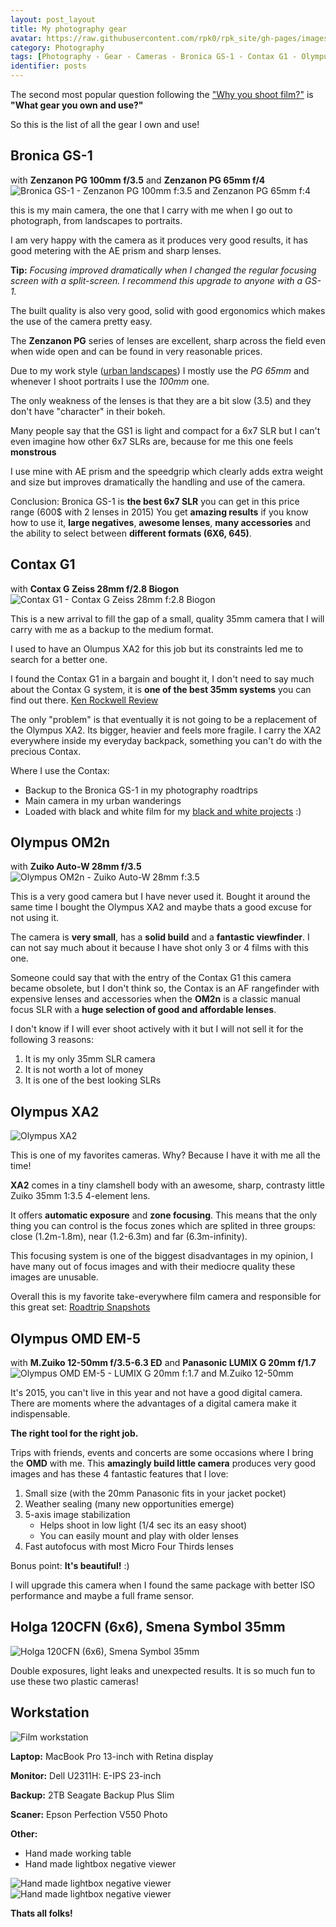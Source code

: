 ```yaml
---
layout: post_layout
title: My photography gear
avatar: https://raw.githubusercontent.com/rpk0/rpk_site/gh-pages/images/posts/my_gear/my_gear_logo.jpg
category: Photography
tags: [Photography - Gear - Cameras - Bronica GS-1 - Contax G1 - Olympus XA2 - Olympus OM2n - Olympus OMD EM-5]
identifier: posts
---
```


The second most popular question following the ["Why you shoot film?"](http://rpk.io/posts/why-I-shoot-film/) is **"What gear you own and use?"**

So this is the list of all the gear I own and use!

## **Bronica GS-1**
with **Zenzanon PG 100mm f/3.5** and **Zenzanon PG 65mm f/4**  
![Bronica GS-1 - Zenzanon PG 100mm f:3.5 and Zenzanon PG 65mm f:4](https://raw.githubusercontent.com/rpk0/rpk_site/gh-pages/images/posts/my_gear/Bronica%20GS-1%20-%20Zenzanon%20PG%20100mm%20f:3.5%20and%20Zenzanon%20PG%2065mm%20f:4.jpg)

this is my main camera, the one that I carry with me when I go out to photograph, from landscapes to portraits. 

I am very happy with the camera as it produces very good results,
it has good metering with the AE prism and sharp lenses.

**Tip:**
*Focusing improved dramatically when I changed the regular focusing screen with a split-screen. I recommend this upgrade to anyone with a GS-1.*

The built quality is also very good, solid with good ergonomics which makes the use of the camera pretty easy.

The **Zenzanon PG** series of lenses are excellent, sharp across the field even when wide open and can be found in very reasonable prices.

Due to my work style ([urban landscapes](http://rpk.io/photo_essays/on_the_road/)) I mostly use the *PG 65mm* and whenever I shoot portraits I use the *100mm* one.

The only weakness of the lenses is that they are a bit slow (3.5) and they don't have "character" in their bokeh.

Many people say that the GS1 is light and compact for a 6x7 SLR but I can't even imagine how other 6x7 SLRs are, because for me this one feels **monstrous** 

I use mine with AE prism and the speedgrip which clearly adds extra weight and size but improves dramatically the handling and use of the camera.

Conclusion: 
Bronica GS-1 is **the best 6x7 SLR** you can get in this price range (600$ with 2 lenses in 2015)
You get **amazing results** if you know how to use it, **large negatives**, **awesome lenses**, **many accessories** and the ability to select between **different formats (6X6, 645)**.

## **Contax G1** 
with **Contax G Zeiss 28mm f/2.8 Biogon**
![Contax G1 - Contax G Zeiss 28mm f:2.8 Biogon](https://raw.githubusercontent.com/rpk0/rpk_site/gh-pages/images/posts/my_gear/Contax%20G1%20-%20Contax%20G%20Zeiss%2028mm%20f:2.8%20Biogon.jpg)

This is a new arrival to fill the gap of a small, quality 35mm camera that I will carry with me as a backup to the medium format. 

I used to have an Olumpus XA2 for this job but its constraints led me to search for a better one. 

I found the Contax G1 in a bargain and bought it, I don't need to say much about the Contax G system, it is **one of the best 35mm systems** you can find out there. [Ken Rockwell Review](http://www.kenrockwell.com/contax/g-system.htm)

The only "problem" is that eventually it is not going to be a replacement of the Olympus XA2. Its bigger, heavier and feels more fragile. I carry the XA2 everywhere inside my everyday backpack, something you can't do with the precious Contax. 

Where I use the Contax: 

- Backup to the Bronica GS-1 in my photography roadtrips
- Main camera in my urban wanderings
- Loaded with black and white film for my [black and white projects](http://rpk.io/photo_essays/roadtrip_snapshots/) :) 

## **Olympus OM2n** 
with **Zuiko Auto-W 28mm f/3.5**
![Olympus OM2n - Zuiko Auto-W 28mm f:3.5](https://raw.githubusercontent.com/rpk0/rpk_site/gh-pages/images/posts/my_gear/Olympus%20OM2n%20-%20Zuiko%20Auto-W%2028mm%20f:3.5.jpg)

This is a very good camera but I have never used it. Bought it around the same time I bought the Olympus XA2 and maybe thats a good excuse for not using it. 

The camera is **very small**, has a **solid build** and a **fantastic viewfinder**. I can not say much about it because I have shot only 3 or 4 films with this one. 

Someone could say that with the entry of the Contax G1 this camera became obsolete, but I don't think so, the Contax is an AF rangefinder with expensive lenses and accessories when the **OM2n** is a classic manual focus SLR with a **huge selection of good and affordable lenses**. 

I don't know if I will ever shoot actively with it but I will not sell it for the following 3 reasons:

1. It is my only 35mm SLR camera
2. It is not worth a lot of money
3. It is one of the best looking SLRs 

## **Olympus XA2**
![Olympus XA2](https://raw.githubusercontent.com/rpk0/rpk_site/gh-pages/images/posts/my_gear/Olympus%20XA2.jpg)

This is one of my favorites cameras. Why? Because I have it with me all the time! 

**XA2** comes in a tiny clamshell body with an awesome, sharp, contrasty little Zuiko 35mm 1:3.5 4-element lens.

It offers **automatic exposure** and **zone focusing**. This means that the only thing you can control is the focus zones which are splited in three groups: close (1.2m-1.8m), near (1.2-6.3m) and far (6.3m-infinity).

This focusing system is one of the biggest disadvantages in my opinion, I have many out of focus images and with their mediocre quality these images are unusable. 

Overall this is my favorite take-everywhere film camera and responsible for this great set: [Roadtrip Snapshots](http://rpk.io/photo_essays/roadtrip_snapshots/)

## **Olympus OMD EM-5**
with **M.Zuiko 12-50mm f/3.5-6.3 ED** and **Panasonic LUMIX G 20mm f/1.7**
![Olympus OMD EM-5 - LUMIX G 20mm f:1.7 and M.Zuiko 12-50mm](https://raw.githubusercontent.com/rpk0/rpk_site/gh-pages/images/posts/my_gear/Olympus%20OMD%20EM-5%20-%20LUMIX%20G%2020mm%20f:1.7%20and%20M.Zuiko%2012-50mm.jpg)

It's 2015, you can't live in this year and not have a good digital camera. There are moments where the advantages of a digital camera make it indispensable.

**The right tool for the right job.**

Trips with friends, events and concerts are some occasions where I bring the **OMD** with me.
This **amazingly build little camera** produces very good images and has these 4 fantastic features that I love: 

1. Small size (with the 20mm Panasonic fits in your jacket pocket)
2. Weather sealing (many new opportunities emerge)
3. 5-axis image stabilization 
    - Helps shoot in low light (1/4 sec its an easy shoot)
    - You can easily mount and play with older lenses
4. Fast autofocus with most Micro Four Thirds lenses 

Bonus point: **It's beautiful!** :) 

I will upgrade this camera when I found the same package with better ISO performance and maybe a full frame sensor. 

## **Holga 120CFN (6x6), Smena Symbol 35mm**
![Holga 120CFN (6x6), Smena Symbol 35mm](https://raw.githubusercontent.com/rpk0/rpk_site/gh-pages/images/posts/my_gear/Holga%20120CFN,%20Smena%20Symbol%2035mm.jpg)

Double exposures, light leaks and unexpected results. It is so much fun to use these two plastic cameras!

## **Workstation**
![Film workstation](https://raw.githubusercontent.com/rpk0/rpk_site/gh-pages/images/posts/my_gear/Film%20workstation.jpg)

**Laptop:**
MacBook Pro 13-inch with Retina display

**Monitor:**
Dell U2311H: E-IPS 23-inch

**Backup:**
2TB Seagate Backup Plus Slim

**Scaner:**
Epson Perfection V550 Photo

**Other:**

- Hand made working table
- Hand made lightbox negative viewer

![Hand made lightbox negative viewer](https://raw.githubusercontent.com/rpk0/rpk_site/gh-pages/images/posts/my_gear/Lightbox%20negative%20viewer.jpg)
![Hand made lightbox negative viewer](https://raw.githubusercontent.com/rpk0/rpk_site/gh-pages/images/posts/my_gear/Lightbox%20negative%20viewer%202.jpg)

**Thats all folks!** 
